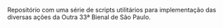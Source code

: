 Repositório com uma série de scripts utilitários para implementação das diversas ações da Outra 33ª Bienal de São Paulo.

